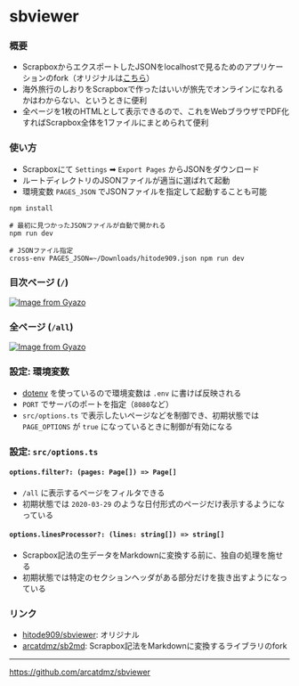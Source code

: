 # sbviewer

### 概要

- ScrapboxからエクスポートしたJSONをlocalhostで見るためのアプリケーションのfork（オリジナルは[こちら](https://github.com/hitode909/sbviewer)）
- 海外旅行のしおりをScrapboxで作ったはいいが旅先でオンラインになれるかはわからない、というときに便利
- 全ページを1枚のHTMLとして表示できるので、これをWebブラウザでPDF化すればScrapbox全体を1ファイルにまとめられて便利

### 使い方

- Scrapboxにて `Settings` ➡ `Export Pages` からJSONをダウンロード
- ルートディレクトリのJSONファイルが適当に選ばれて起動
- 環境変数 `PAGES_JSON` でJSONファイルを指定して起動することも可能

```
npm install

# 最初に見つかったJSONファイルが自動で開かれる
npm run dev

# JSONファイル指定
cross-env PAGES_JSON=~/Downloads/hitode909.json npm run dev
```

### 目次ページ (`/`)

[![Image from Gyazo](https://i.gyazo.com/97dae3aa3db50b5b582e4b92d95c2446.png)](https://gyazo.com/97dae3aa3db50b5b582e4b92d95c2446)

### 全ページ (`/all`)

[![Image from Gyazo](https://i.gyazo.com/2be2c8cc792cb71cda722fb237254f39.png)](https://gyazo.com/2be2c8cc792cb71cda722fb237254f39)

### 設定: 環境変数

- [dotenv](https://github.com/motdotla/dotenv) を使っているので環境変数は `.env` に書けば反映される
- `PORT` でサーバのポートを指定（`8080`など）
- `src/options.ts` で表示したいページなどを制御でき、初期状態では `PAGE_OPTIONS` が `true` になっているときに制御が有効になる

### 設定: `src/options.ts`

#### `options.filter?: (pages: Page[]) => Page[]`

- `/all` に表示するページをフィルタできる
- 初期状態では `2020-03-29` のような日付形式のページだけ表示するようになっている

#### `options.linesProcessor?: (lines: string[]) => string[]`

- Scrapbox記法の生データをMarkdownに変換する前に、独自の処理を施せる
- 初期状態では特定のセクションヘッダがある部分だけを抜き出すようになっている

### リンク

- [hitode909/sbviewer](https://github.com/hitode909/sbviewer): オリジナル
- [arcatdmz/sb2md](https://github.com/arcatdmz/sb2md): Scrapbox記法をMarkdownに変換するライブラリのfork

---
https://github.com/arcatdmz/sbviewer